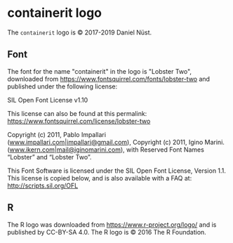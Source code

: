 # containerit logo

The `containerit` logo is © 2017-2019 Daniel Nüst.

## Font

The font for the name "containerit" in the logo is "Lobster Two", downloaded from https://www.fontsquirrel.com/fonts/lobster-two and published under the following license:

SIL Open Font License v1.10

This license can also be found at this permalink: https://www.fontsquirrel.com/license/lobster-two

Copyright (c) 2011, Pablo Impallari (www.impallari.com|impallari@gmail.com),
Copyright (c) 2011, Igino Marini. (www.ikern.com|mail@iginomarini.com),
with Reserved Font Names “Lobster” and “Lobster Two”.

This Font Software is licensed under the SIL Open Font License, Version 1.1.
This license is copied below, and is also available with a FAQ at: http://scripts.sil.org/OFL

## R

The R logo was downloaded from https://www.r-project.org/logo/ and is published by CC-BY-SA 4.0.
The R logo is © 2016 The R Foundation.

